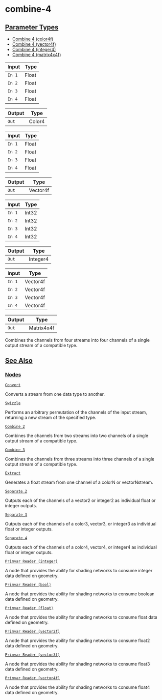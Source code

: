 # combine-4


[Parameter Types](/documentation/shadergraph/data/combine-4#Parameter-Types)
----------------------------------------------------------------------------

* [Combine 4 (color4f)](#)
* [Combine 4 (vector4f)](#)
* [Combine 4 (integer4)](#)
* [Combine 4 (matrix4x4f)](#)

| Input | Type |
| --- | --- |
| `In 1` | Float |
| `In 2` | Float |
| `In 3` | Float |
| `In 4` | Float |

| Output | Type |
| --- | --- |
| `Out` | Color4 |

| Input | Type |
| --- | --- |
| `In 1` | Float |
| `In 2` | Float |
| `In 3` | Float |
| `In 4` | Float |

| Output | Type |
| --- | --- |
| `Out` | Vector4f |

| Input | Type |
| --- | --- |
| `In 1` | Int32 |
| `In 2` | Int32 |
| `In 3` | Int32 |
| `In 4` | Int32 |

| Output | Type |
| --- | --- |
| `Out` | Integer4 |

| Input | Type |
| --- | --- |
| `In 1` | Vector4f |
| `In 2` | Vector4f |
| `In 3` | Vector4f |
| `In 4` | Vector4f |

| Output | Type |
| --- | --- |
| `Out` | Matrix4x4f |

 Combines the channels from four streams into four channels of a single output stream of a compatible type.

[See Also](/documentation/shadergraph/data/combine-4#see-also)
--------------------------------------------------------------

### [Nodes](/documentation/shadergraph/data/combine-4#nodes)

[`Convert`](/documentation/shadergraph/data/convert)

 Converts a stream from one data type to another.
 

[`Swizzle`](/documentation/shadergraph/data/swizzle)

 Performs an arbitrary permutation of the channels of the input stream, returning a new stream of the specified type.
 

[`Combine 2`](/documentation/shadergraph/data/combine-2)

 Combines the channels from two streams into two channels of a single output stream of a compatible type.
 

[`Combine 3`](/documentation/shadergraph/data/combine-3)

 Combines the channels from three streams into three channels of a single output stream of a compatible type.
 

[`Extract`](/documentation/shadergraph/data/extract)

 Generates a float stream from one channel of a color​N o​r vector​N ​stream.
 

[`Separate 2`](/documentation/shadergraph/data/separate-2)

 Outputs each of the channels of a vector2 or integer2 as individual float or integer outputs.
 

[`Separate 3`](/documentation/shadergraph/data/separate-3)

 Outputs each of the channels of a color3, vector3, or integer3 as individual float or integer outputs.
 

[`Separate 4`](/documentation/shadergraph/data/separate-4)

 Outputs each of the channels of a color4, vector4, or integer4 as individual float or integer outputs.
 

[`Primvar Reader (integer)`](/documentation/shadergraph/data/primvar-reader-(integer))

 A node that provides the ability for shading networks to consume integer data defined on geometry.
 

[`Primvar Reader (bool)`](/documentation/shadergraph/data/primvar-reader-(bool))

 A node that provides the ability for shading networks to consume boolean data defined on geometry.
 

[`Primvar Reader (float)`](/documentation/shadergraph/data/primvar-reader-(float))

 A node that provides the ability for shading networks to consume float data defined on geometry.
 

[`Primvar Reader (vector2f)`](/documentation/shadergraph/data/primvar-reader-(vector2f))

 A node that provides the ability for shading networks to consume float2 data defined on geometry.
 

[`Primvar Reader (vector3f)`](/documentation/shadergraph/data/primvar-reader-(vector3f))

 A node that provides the ability for shading networks to consume float3 data defined on geometry.
 

[`Primvar Reader (vector4f)`](/documentation/shadergraph/data/primvar-reader-(vector4f))

 A node that provides the ability for shading networks to consume float4 data defined on geometry.
 

